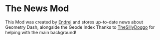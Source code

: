 # The News Mod

This Mod was created by [Endrei](https://www.youtube.com/channel/UCwmAgno0YhfQDcrSWlkC-3A) and stores up-to-date news about Geometry Dash, alongside the Geode Index
Thanks to [TheSillyDoggo](https://www.youtube.com/channel/UC2Ag8bxxJAPdlNsxqDZIDtg) for helping with the main background!
